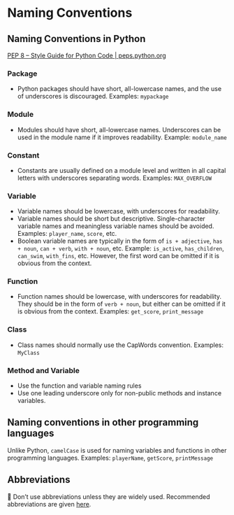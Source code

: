 # Naming Conventions


## Naming Conventions in Python

[PEP 8 – Style Guide for Python Code | peps.python.org](https://peps.python.org/pep-0008/)

### Package

- Python packages should have short, all-lowercase names, and the use of underscores is discouraged. Examples: `mypackage`

### Module

- Modules should have short, all-lowercase names. Underscores can be used in the module name if it improves readability. Example: `module_name`

### Constant

- Constants are usually defined on a module level and written in all capital letters with underscores separating words. Examples: `MAX_OVERFLOW`

### Variable

- Variable names should be lowercase, with underscores for readability.
- Variable names should be short but descriptive. Single-character variable names and meaningless variable names should be avoided. Examples: `player_name`, `score`, etc.
- Boolean variable names are typically in the form of `is + adjective`, `has + noun`, `can + verb`, `with + noun`, etc. Example: `is_active`, `has_children`, `can_swim`, `with_fins`, etc. However, the first word can be omitted if it is obvious from the context.

### Function

- Function names should be lowercase, with underscores for readability. They should be in the form of `verb + noun`, but either can be omitted if it is obvious from the context. Examples: `get_score`, `print_message`

### Class

- Class names should normally use the CapWords convention. Examples: `MyClass`

### Method and Variable

- Use the function and variable naming rules
- Use one leading underscore only for non-public methods and instance variables.

## Naming conventions in other programming languages

Unlike Python, `camelCase` is used for naming variables and functions in other programming languages. Examples: `playerName`, `getScore`, `printMessage`

## Abbreviations

🚫 Don’t use abbreviations unless they are widely used. Recommended abbreviations are given [here](https://github.com/abbrcode/abbreviations-in-code).